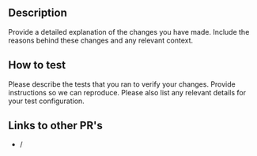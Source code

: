 ## Description

Provide a detailed explanation of the changes you have made. Include the reasons behind these changes and any relevant context.

## How to test

Please describe the tests that you ran to verify your changes. Provide instructions so we can reproduce. Please also list any relevant details for your test configuration.

## Links to other PR's

- /